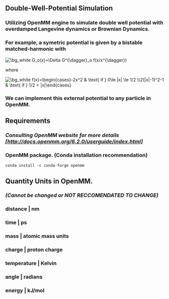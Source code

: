 ## Double-Well-Potential Simulation
 
### Utilizing OpenMM engine to simulate double well potential with overdamped Langevine dynamics or Brownian Dynamics. 

### For example, a symetric potential is given by a bistable matched-harmonic with 
<img src="https://latex.codecogs.com/svg.image?\bg_white&space;G_o(x)=\Delta&space;G^{\dagger}_o&space;f(x/x^{\dagger})" title="\bg_white G_o(x)=\Delta G^{\dagger}_o f(x/x^{\dagger})" />

where 

<img src="https://latex.codecogs.com/svg.image?\bg_white&space;f(x)=\begin{cases}-2x^2&space;&&space;\text{&space;if&space;}&space;0\le&space;|x|&space;\le&space;1/2&space;\\2(|x|-1)^2-1&space;&&space;\text{&space;if&space;}&space;1/2&space;<&space;|x|\end{cases}" title="\bg_white f(x)=\begin{cases}-2x^2 & \text{ if } 0\le |x| \le 1/2 \\2(|x|-1)^2-1 & \text{ if } 1/2 < |x|\end{cases}" />

### We can implement this external potential to any particle in OpenMM. 

## Requirements 
### ***Consulting OpenMM website for more details [http://docs.openmm.org/6.2.0/userguide/index.html]***

### OpenMM package. (Conda installation recommendation)

`conda install -c conda-forge openmm`

## Quantity	Units in OpenMM. 
### ***(Cannot be changed or NOT RECCOMENDATED TO CHANGE)***

### distance	   |   nm

### time	       |   ps

### mass	       |   atomic mass units

### charge	     |   proton charge

### temperature |	  Kelvin

### angle	      |   radians

### energy	     |   kJ/mol

